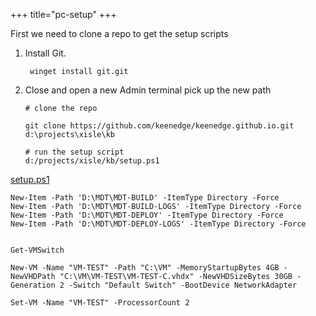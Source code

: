 +++
title="pc-setup"
+++

First we need to clone a repo to get the setup scripts

1. Install Git.


        winget install git.git


2. Close  and open a new Admin terminal pick up the new path

    ```` 
    # clone the repo

    git clone https://github.com/keenedge/keenedge.github.io.git d:\projects\xisle\kb
    
    # run the setup script
    d:/projects/xisle/kb/setup.ps1

[setup.ps1](/code/pc-setup/setup.ps1)


    New-Item -Path 'D:\MDT\MDT-BUILD' -ItemType Directory -Force
    New-Item -Path 'D:\MDT\MDT-BUILD-LOGS' -ItemType Directory -Force
    New-Item -Path 'D:\MDT\MDT-DEPLOY' -ItemType Directory -Force
    New-Item -Path 'D:\MDT\MDT-DEPLOY-LOGS' -ItemType Directory -Force


    Get-VMSwitch

    New-VM -Name "VM-TEST" -Path "C:\VM" -MemoryStartupBytes 4GB -NewVHDPath "C:\VM\VM-TEST\VM-TEST-C.vhdx" -NewVHDSizeBytes 30GB -Generation 2 -Switch "Default Switch" -BootDevice NetworkAdapter

    Set-VM -Name "VM-TEST" -ProcessorCount 2
